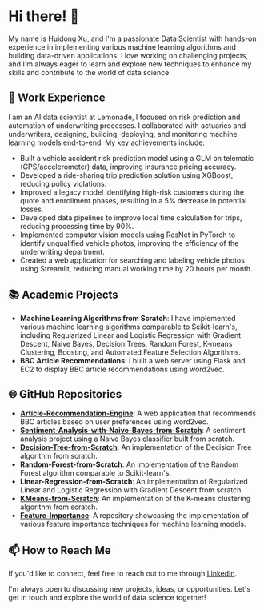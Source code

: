 # Hi there! 👋

My name is Huidong Xu, and I'm a passionate Data Scientist with hands-on experience in implementing various machine learning algorithms and building data-driven applications. I love working on challenging projects, and I'm always eager to learn and explore new techniques to enhance my skills and contribute to the world of data science.

## 💼 Work Experience

I am an AI data scientist at Lemonade, I focused on risk prediction and automation of underwriting processes. I collaborated with actuaries and underwriters, designing, building, deploying, and monitoring machine learning models end-to-end. My key achievements include:

- Built a vehicle accident risk prediction model using a GLM on telematic (GPS/accelerometer) data, improving insurance pricing accuracy.
- Developed a ride-sharing trip prediction solution using XGBoost, reducing policy violations.
- Improved a legacy model identifying high-risk customers during the quote and enrollment phases, resulting in a 5% decrease in potential losses.
- Developed data pipelines to improve local time calculation for trips, reducing processing time by 90%.
- Implemented computer vision models using ResNet in PyTorch to identify unqualified vehicle photos, improving the efficiency of the underwriting department.
- Created a web application for searching and labeling vehicle photos using Streamlit, reducing manual working time by 20 hours per month.


## 📚 Academic Projects

- **Machine Learning Algorithms from Scratch**: I have implemented various machine learning algorithms comparable to Scikit-learn's, including Regularized Linear and Logistic Regression with Gradient Descent, Naive Bayes, Decision Trees, Random Forest, K-means Clustering, Boosting, and Automated Feature Selection Algorithms.
- **BBC Article Recommendations**: I built a web server using Flask and EC2 to display BBC article recommendations using word2vec.

## 🌐 GitHub Repositories

- **[Article-Recommendation-Engine](https://github.com/hxu47/Article-Recommendation-Engine)**: A web application that recommends BBC articles based on user preferences using word2vec.
- **[Sentiment-Analysis-with-Naive-Bayes-from-Scratch](https://github.com/hxu47/Sentiment-Analysis-with-Naive-Bayes-from-Scratch)**: A sentiment analysis project using a Naive Bayes classifier built from scratch.
- **[Decision-Tree-from-Scratch](https://github.com/hxu47/Decision-Tree-from-Scratch)**: An implementation of the Decision Tree algorithm from scratch.
- **Random-Forest-from-Scratch**: An implementation of the Random Forest algorithm comparable to Scikit-learn's.
- **Linear-Regression-from-Scratch**: An implementation of Regularized Linear and Logistic Regression with Gradient Descent from scratch.
- **[KMeans-from-Scratch](https://github.com/hxu47/KMeans-from-Scratch)**: An implementation of the K-means clustering algorithm from scratch.
- **[Feature-Importance](https://github.com/hxu47/Feature-Importance)**: A repository showcasing the implementation of various feature importance techniques for machine learning models.

## 📫 How to Reach Me

If you'd like to connect, feel free to reach out to me through [LinkedIn](https://www.linkedin.com/in/huidong-xu/).

I'm always open to discussing new projects, ideas, or opportunities. Let's get in touch and explore the world of data science together!
